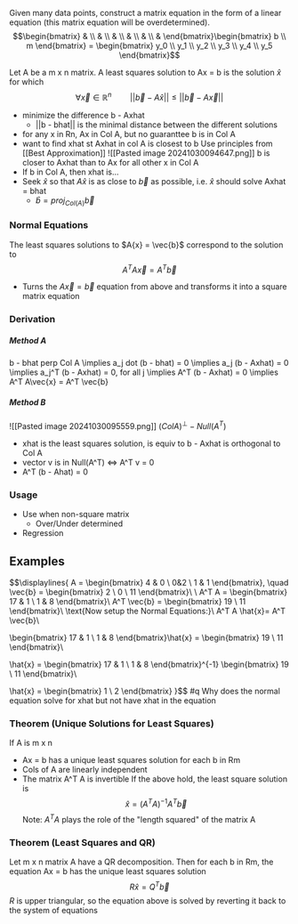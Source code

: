 Given many data points, construct a matrix equation in the form of a linear equation (this matrix equation will be overdetermined).
$$\begin{bmatrix}
 &  \\
 &  \\
 &  \\
 &  \\
 &  \\
 & 
\end{bmatrix}\begin{bmatrix}
b \\
m
\end{bmatrix} = \begin{bmatrix}
y_0 \\
y_1 \\
y_2 \\
y_3 \\
y_4 \\
y_5
\end{bmatrix}$$

Let A be a m x n matrix. A least squares solution to Ax = b is the solution $\hat{x}$ for which 
$$\forall \vec{x} \in \mathbb{R}^n \quad\quad ||\vec{b} - A\hat{x}|| \leq ||\vec{b} - A \vec{x}||$$
- minimize the difference b - Axhat
	- ||b - bhat|| is the minimal distance between the different solutions
- for any x in Rn, Ax in Col A, but no guaranttee b is in Col A
- want to find xhat st Axhat in col A is closest to b
Use principles from [[Best Approximation]]
![[Pasted image 20241030094647.png]]
b is closer to Axhat than to Ax for all other x in Col A
- If b in Col A, then xhat is...
- Seek $\hat{x}$ so that $A\hat{x}$ is as close to $\vec{b}$ as possible, i.e. $\hat{x}$ should solve Axhat = bhat
	- $\hat{b} = proj_{Col(A)} \vec{b}$


### Normal Equations
The least squares solutions to $A\{x} = \vec{b}$ correspond to the solution to 
$$A^T A\vec{x} = A^T \vec{b}$$
- Turns the $A\vec{x} = \vec{b}$ equation from above and transforms it into a square matrix equation

### Derivation
##### Method A
b - bhat perp Col A \implies a_j dot (b - bhat) = 0 \implies a_j (b - Axhat) = 0 \implies a_j^T (b - Axhat) = 0, for all j \implies A^T (b - Axhat) = 0 \implies A^T A\vec{x} = A^T \vec{b}
##### Method B
![[Pasted image 20241030095559.png]]
$(Col A)^{\perp} - Null(A^T)$
- xhat is the least squares solution, is equiv to b - Axhat is orthogonal to Col A
- vector v is in Null(A^T) $\iff$ A^T v = 0
- A^T (b - Ahat) = 0
### Usage
- Use when non-square matrix
	- Over/Under determined
- Regression

## Examples
$$\displaylines{
A = \begin{bmatrix}
4 & 0 \\
 0&2  \\
1 & 1
\end{bmatrix}, \quad \vec{b} = \begin{bmatrix}
2 \\
0 \\
11
\end{bmatrix}\\
\\
A^T A = \begin{bmatrix}
17 & 1 \\
1 & 8
\end{bmatrix}\\
A^T \vec{b} = \begin{bmatrix}
19 \\
11
\end{bmatrix}\\
\text{Now setup the Normal Equations:}\\
A^T A \hat{x}= A^T \vec{b}\\

\begin{bmatrix}
17 & 1 \\
1 & 8
\end{bmatrix}\hat{x} = \begin{bmatrix}
19 \\
11
\end{bmatrix}\\

\hat{x} = \begin{bmatrix}
17 & 1 \\
1 & 8
\end{bmatrix}^{-1}
\begin{bmatrix}
19 \\
11
\end{bmatrix}\\

\hat{x} = 
\begin{bmatrix}
1 \\
2
\end{bmatrix}
}$$
#q Why does the normal equation solve for xhat but not have xhat in the equation
### Theorem (Unique Solutions for Least Squares)
If A is m x n
- Ax = b has a unique least squares solution for each b in Rm
- Cols of A are linearly independent
- The matrix A^T A is invertible
If the above hold, the least square solution is
$$\hat{x} = (A^T A)^{-1} A^T \vec{b}$$
Note: $A^T A$ plays the role of the "length squared" of the matrix A

### Theorem (Least Squares and QR)
Let m x n matrix A have a QR decomposition. Then for each b in Rm, the equation Ax = b has the unique least squares solution
$$R\hat{x} = Q^T \vec{b}$$
$R$ is upper triangular, so the equation above is solved by reverting it back to the system of equations

